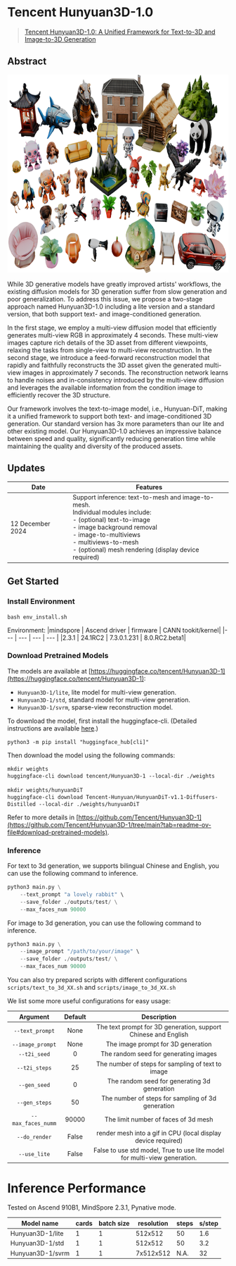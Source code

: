 # Tencent Hunyuan3D-1.0
> [Tencent Hunyuan3D-1.0: A Unified Framework for Text-to-3D and Image-to-3D Generation](https://arxiv.org/abs/2411.02293)
## **Abstract**
<p align="center">
  <img src="./assets/teaser.png"  height=450>
</p>

While 3D generative models have greatly improved artists' workflows, the existing diffusion models for 3D generation suffer from slow generation and poor generalization. To address this issue, we propose a two-stage approach named Hunyuan3D-1.0 including a lite version and a standard version, that both support text- and image-conditioned generation.

In the first stage, we employ a multi-view diffusion model that efficiently generates multi-view RGB in approximately 4 seconds. These multi-view images capture rich details of the 3D asset from different viewpoints, relaxing the tasks from single-view to multi-view reconstruction. In the second stage, we introduce a feed-forward reconstruction model that rapidly and faithfully reconstructs the 3D asset given the generated multi-view images in approximately 7 seconds. The reconstruction network learns to handle noises and in-consistency introduced by the multi-view diffusion and leverages the available information from the condition image to efficiently recover the 3D structure.

Our framework involves the text-to-image model, i.e., Hunyuan-DiT, making it a unified framework to support both text- and image-conditioned 3D generation. Our standard version has 3x more parameters than our lite and other existing model. Our Hunyuan3D-1.0 achieves an impressive balance between speed and quality, significantly reducing generation time while maintaining the quality and diversity of the produced assets.

## Updates
|Date| Features|
|---|---|
|12 December 2024| Support inference: text-to-mesh and image-to-mesh. <br> Individual modules include: <br> - (optional) text-to-image <br> - image background removal <br> - image-to-multiviews <br> - multiviews-to-mesh <br> -  (optional) mesh rendering (display device required)

## Get Started
### Install Environment
```
bash env_install.sh
```

Environment:
|mindspore |	Ascend driver | firmware | CANN tookit/kernel|
|--- | --- | --- | --- |
|2.3.1 | 24.1RC2 | 7.3.0.1.231 | 8.0.RC2.beta1|

### Download Pretrained Models

The models are available at [https://huggingface.co/tencent/Hunyuan3D-1](https://huggingface.co/tencent/Hunyuan3D-1):

+ `Hunyuan3D-1/lite`, lite model for multi-view generation.
+ `Hunyuan3D-1/std`, standard model for multi-view generation.
+ `Hunyuan3D-1/svrm`, sparse-view reconstruction model.

To download the model, first install the huggingface-cli. (Detailed instructions are available [here](https://huggingface.co/docs/huggingface_hub/guides/cli).)

```shell
python3 -m pip install "huggingface_hub[cli]"
```

Then download the model using the following commands:

```shell
mkdir weights
huggingface-cli download tencent/Hunyuan3D-1 --local-dir ./weights

mkdir weights/hunyuanDiT
huggingface-cli download Tencent-Hunyuan/HunyuanDiT-v1.1-Diffusers-Distilled --local-dir ./weights/hunyuanDiT
```

Refer to more details in [https://github.com/Tencent/Hunyuan3D-1](https://github.com/Tencent/Hunyuan3D-1/tree/main?tab=readme-ov-file#download-pretrained-models).


### Inference
For text to 3d generation, we supports bilingual Chinese and English, you can use the following command to inference.
```python
python3 main.py \
    --text_prompt "a lovely rabbit" \
    --save_folder ./outputs/test/ \
    --max_faces_num 90000
```

For image to 3d generation, you can use the following command to inference.
```python
python3 main.py \
    --image_prompt "/path/to/your/image" \
    --save_folder ./outputs/test/ \
    --max_faces_num 90000
```
You can also try prepared scripts with different configurations `scripts/text_to_3d_XX.sh` and  `scripts/image_to_3d_XX.sh`

We list some more useful configurations for easy usage:

|    Argument        |  Default  |                     Description                     |
|:------------------:|:---------:|:---------------------------------------------------:|
|`--text_prompt`  |   None    |The text prompt for 3D generation, support Chinese and English         |
|`--image_prompt` |   None    |The image prompt for 3D generation         |
|`--t2i_seed`     |    0      |The random seed for generating images        |
|`--t2i_steps`    |    25     |The number of steps for sampling of text to image  |
|`--gen_seed`     |    0      |The random seed for generating 3d generation        |
|`--gen_steps`    |    50     |The number of steps for sampling of 3d generation  |
|`--max_faces_numm` | 90000  |The limit number of faces of 3d mesh |
|`--do_render`  |   False   |render mesh into a gif in CPU (local display device required)  |
|`--use_lite`  |   False   | False to use std model, True to use lite model for multi-view generation. |

<!-- |`--save_memory`   | False   |module will move to cpu automatically|
|`--do_texture_mapping` |   False    |Change vertex shadding to texture shading  | -->

# Inference Performance
Tested on Ascend 910B1, MindSpore 2.3.1, Pynative mode.

|Model name| cards| batch size | resolution | steps| s/step |
|---|---|---|---|---|---|
|Hunyuan3D-1/lite| 1 | 1 | 512x512 | 50 |   1.6|
|Hunyuan3D-1/std | 1 | 1 | 512x512 | 50 |   3.2|
|Hunyuan3D-1/svrm| 1 | 1 | 7x512x512 | N.A. | 32|
